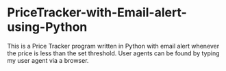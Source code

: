 # PriceTracker-with-Email-alert-using-Python
This is a Price Tracker program written in Python with email alert whenever the price is less than the set threshold.
User agents can be found by typing my user agent via a browser.

